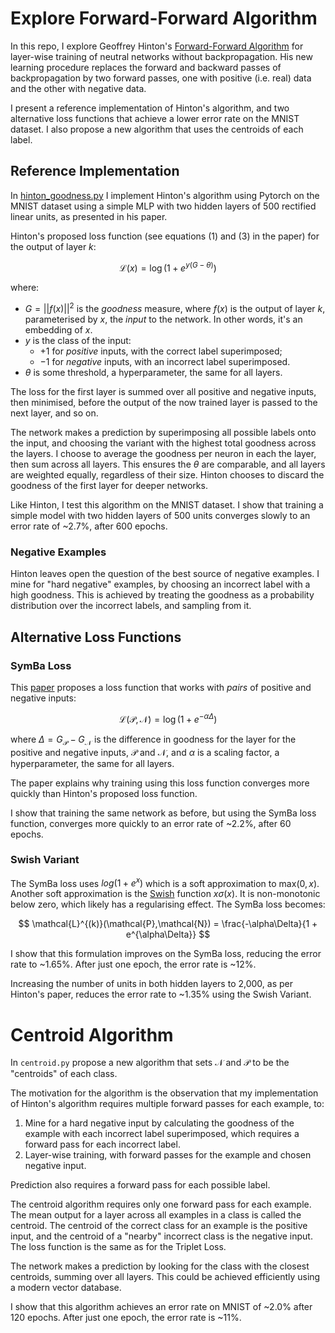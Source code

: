 # Explore Forward-Forward Algorithm

In this repo, I explore Geoffrey Hinton's [Forward-Forward Algorithm](https://arxiv.org/abs/2212.13345) for layer-wise training of neutral networks without backpropagation. His new learning procedure replaces the forward and backward passes of backpropagation by two forward passes, one with positive (i.e. real) data and the other with negative data.

I present a reference implementation of Hinton's algorithm, and two alternative loss functions that achieve a lower error rate on the MNIST dataset. I also propose a new algorithm that uses the centroids of each label.

## Reference Implementation

In [hinton_goodness.py](.\hinton_goodness.py) I implement Hinton's algorithm using Pytorch on the MNIST dataset using a simple MLP with two hidden layers of 500 rectified linear units, as presented in his paper. 

Hinton's proposed loss function (see equations (1) and (3) in the paper) for the output of layer $k$:

$$
\mathcal{L}(x) = \log(1+ e^{y(G - \theta)})
$$

where: 

* $G = ||f(x)||^2$ is the *goodness* measure, where $f(x)$ is the output of layer $k$, parameterised by $x$, the *input* to the network. In other words, it's an embedding of $x$.
* $y$ is the class of the input: 
  - $+1$ for *positive* inputs, with the correct label superimposed;
  - $-1$ for *negative* inputs, with an incorrect label superimposed.
* $\theta$ is some threshold, a hyperparameter, the same for all layers.

The loss for the first layer is summed over all positive and negative inputs, then minimised, before the output of the now trained layer is passed to the next layer, and so on.

The network makes a prediction by superimposing all possible labels onto the input, and choosing the variant with the highest total goodness across the layers. I choose to average the goodness per neuron in each the layer, then sum across all layers. This ensures the $\theta$ are comparable, and all layers are weighted equally, regardless of their size. Hinton chooses to discard the goodness of the first layer for deeper networks.

Like Hinton, I test this algorithm on the MNIST dataset. I show that training a simple model with two hidden layers of 500 units converges slowly to an error rate of ~2.7%, after 600 epochs. 

### Negative Examples

Hinton leaves open the question of the best source of negative examples. I mine for "hard negative" examples, by choosing an incorrect label with a high goodness. This is achieved by treating the goodness as a probability distribution over the incorrect labels, and sampling from it.

## Alternative Loss Functions

### SymBa Loss

This [paper](https://arxiv.org/pdf/2303.08418.pdf) proposes a loss function that works with *pairs* of positive and negative inputs:

$$
\mathcal{L}(\mathcal{P},\mathcal{N}) = \log(1+ e^{-\alpha\Delta})
$$

where $\Delta = G_\mathcal{P} - G_\mathcal{N}$ is the difference in goodness for the layer for the positive and negative inputs, $\mathcal{P}$ and $\mathcal{N}$, and $\alpha$ is a scaling factor, a hyperparameter, the same for all layers.

The paper explains why training using this loss function converges more quickly than Hinton's proposed loss function.

I show that training the same network as before, but using the SymBa loss function, converges more quickly to an error rate of ~2.2%, after 60 epochs. 

### Swish Variant

The SymBa loss uses $log(1 + e^x)$ which is a soft approximation to $\text{max}(0, x)$. Another soft approximation is the [Swish](https://en.wikipedia.org/wiki/Swish_functions) function $x\sigma(x)$. It is non-monotonic below zero, which likely has a regularising effect. The SymBa loss becomes:

$$
\mathcal{L}^{(k)}(\mathcal{P},\mathcal{N}) = \frac{-\alpha\Delta}{1 + e^{\alpha\Delta}}
$$

I show that this formulation improves on the SymBa loss, reducing the error rate to ~1.65%. After just one epoch, the error rate is ~12%. 

Increasing the number of units in both hidden layers to 2,000, as per Hinton's paper, reduces the error rate to ~1.35% using the Swish Variant.

# Centroid Algorithm

In `centroid.py` propose a new algorithm that sets $\mathcal{N}$ and $\mathcal{P}$ to be the "centroids" of each class. 

The motivation for the algorithm is the observation that my implementation of Hinton's algorithm requires multiple forward passes for each example, to:

1. Mine for a hard negative input by calculating the goodness of the example with each incorrect label superimposed, which requires a forward pass for each incorrect label.
2. Layer-wise training, with forward passes for the example and chosen negative input.

Prediction also requires a forward pass for each possible label.

The centroid algorithm requires only one forward pass for each example. The mean output for a layer across all examples in a class is called the centroid. The centroid of the correct class for an example is the positive input, and the centroid of a "nearby" incorrect class is the negative input. The loss function is the same as for the Triplet Loss.

The network makes a prediction by looking for the class with the closest centroids, summing over all layers. This could be achieved efficiently using a modern vector database.

I show that this algorithm achieves an error rate on MNIST of ~2.0% after 120 epochs. After just one epoch, the error rate is ~11%.
